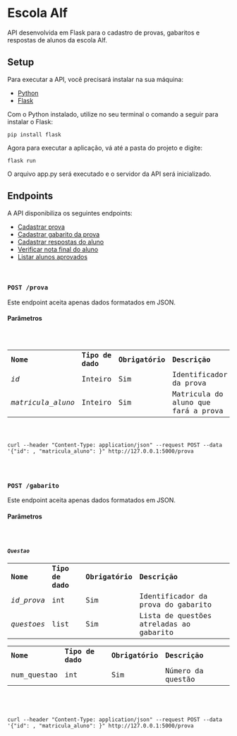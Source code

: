<h1>Escola Alf</h1>
<p>API desenvolvida em Flask para o cadastro de provas, gabaritos e respostas de alunos da escola Alf.</p>
<h2>Setup</h2>
<p>Para executar a API, você precisará instalar na sua máquina:</p>
<ul>
  <li><a href="https://www.python.org/downloads/">Python</a></li>
  <li><a href="https://flask.palletsprojects.com/en/1.1.x/">Flask</a></li>
</ul>
<p>Com o Python instalado, utilize no seu terminal o comando a seguir para instalar o Flask:</p>
<p><code>pip install flask</code></p>
<p>Agora para executar a aplicação, vá até a pasta do projeto e digite:</p>
<p><code>flask run</code></p>
<p>O arquivo app.py será executado e o servidor da API será inicializado.</p>
<h2>Endpoints</h2>
A API disponibiliza os seguintes endpoints:
<ul>
  <li><a href="/prova">Cadastrar prova</a></li>
  <li><a href="/gabarito">Cadastrar gabarito da prova</a></li>
  <li><a href="#">Cadastrar respostas do aluno</a></li>
  <li><a href="#">Verificar nota final do aluno</a></li>
  <li><a href="#">Listar alunos aprovados</a></li>
</ul>
<br>
<section id="/prova">
<h3><code>POST /prova</code></h3>
  <p>Este endpoint aceita apenas dados formatados em JSON.</p>
  <h4>Parâmetros</h4>
  <code>
    <table>
      <tr>
        <td><strong>Nome</strong></td>
        <td><strong>Tipo de dado</strong></td>
        <td><strong>Obrigatório</strong></td>
        <td><strong>Descrição</strong></td>
      </tr>
      <tr>
        <td><i>id</i></td>
        <td>Inteiro</td>
        <td>Sim</td>
        <td>Identificador da prova</td>
      </tr>
      <tr>
        <td><i>matricula_aluno</i></td>
        <td>Inteiro</td>
        <td>Sim</td>
        <td>Matricula do aluno que fará a prova</td>
      </tr>      
    </table>
    <p>curl --header "Content-Type: application/json" --request POST --data '{"id": <valor>, "matricula_aluno": <valor>}" http://127.0.0.1:5000/prova</p>
  </code>
</section>
<section id="/gabarito">
<h3><code>POST /gabarito</code></h3>
  <p>Este endpoint aceita apenas dados formatados em JSON.</p>
  <h4>Parâmetros</h4>
  <code>
    <table>
      <tr>
        <td><strong>Nome</strong></td>
        <td><strong>Tipo de dado</strong></td>
        <td><strong>Obrigatório</strong></td>
        <td><strong>Descrição</strong></td>
      </tr>
      <tr>
        <td><i>id_prova</i></td>
        <td>int</td>
        <td>Sim</td>
        <td>Identificador da prova do gabarito</td>
      </tr>
      <tr>
        <td><i>questoes</i></td>
        <td>list</td>
        <td>Sim</td>
        <td>Lista de questões atreladas ao gabarito</td>        
      </tr>
      <h5>Questao</h5>
      <table>
        <tr>
          <td><strong>Nome</strong></td>
          <td><strong>Tipo de dado</strong></td>
          <td><strong>Obrigatório</strong></td>
          <td><strong>Descrição</strong></td>          
        </tr>
        <tr>
          <td>num_questao</td>
          <td>int</td>
          <td>Sim</td>
          <td>Número da questão</td>
        </tr>
      </table>
    </table>
    <p>curl --header "Content-Type: application/json" --request POST --data '{"id": <valor>, "matricula_aluno": <valor>}" http://127.0.0.1:5000/prova</p>
  </code>
</section>
